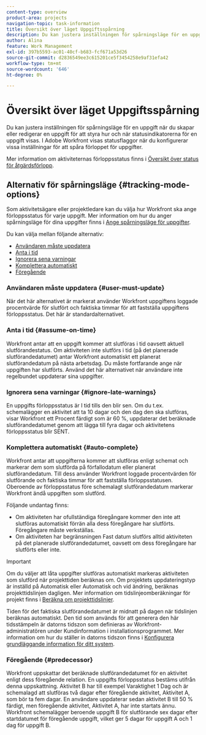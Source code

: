 ```yaml
---
content-type: overview
product-area: projects
navigation-topic: task-information
title: Översikt över läget Uppgiftsspårning
description: Du kan justera inställningen för spårningsläge för en uppgift när du skapar eller redigerar en uppgift för att styra hur och när statusindikatorerna för en uppgift visas. I Adobe Workfront visas statusflaggor när du konfigurerar vissa inställningar för att spåra förloppet för uppgifter.
author: Alina
feature: Work Management
exl-id: 397b5593-ac01-40cf-b683-fcf671a53d26
source-git-commit: d2836549ee3c615201ce5f3454258e9af31efa42
workflow-type: tm+mt
source-wordcount: '646'
ht-degree: 0%

---
```


# Översikt över läget Uppgiftsspårning

<!-- Audited: 01/2024 -->

Du kan justera inställningen för spårningsläge för en uppgift när du skapar eller redigerar en uppgift för att styra hur och när statusindikatorerna för en uppgift visas. I Adobe Workfront visas statusflaggor när du konfigurerar vissa inställningar för att spåra förloppet för uppgifter.

Mer information om aktiviteternas förloppsstatus finns i [Översikt över status för åtgärdsförlopp](../../../manage-work/tasks/task-information/task-progress-status.md).

<!--
<div data-mc-conditions="QuicksilverOrClassic.Draft mode">
<h2>Set Tracking Mode for tasks</h2>
<p>(NOTE: drafted, because we created a new article and linked it below. Left this article as a "Overview" article only.) </p>
<p>To set the tracking mode:</p>
<ol>
<li value="1">Go to the task you want to set the tracking mode for.</li>
<li value="2"> <p data-mc-conditions="QuicksilverOrClassic.Quicksilver">Click the <strong>More</strong> icon <img src="assets/qs-more-icon-on-an-object.png">next to the name of the task, then click&nbsp;<strong>Edit</strong>.</p> <p>The Edit Task dialog box opens. </p> </li>
<li value="3"> <p>In the&nbsp;<strong>Settings</strong> section, use the&nbsp;<strong>Tracking Mode</strong> drop-down menu to select the Tracking Mode for the task.</p> <p>For more information about the tracking mode options, see the <a href="#tracking-mode-options" class="MCXref xref" xrefformat="{para}">Tracking Mode options</a> section in this article. </p> </li>
<li value="4">Click&nbsp;<strong>Save Changes.</strong></li>
</ol>
</div>
-->

## Alternativ för spårningsläge {#tracking-mode-options}

Som aktivitetsägare eller projektledare kan du välja hur Workfront ska ange förloppsstatus för varje uppgift. Mer information om hur du anger spårningsläge för dina uppgifter finns i [Ange spårningsläge för uppgifter](../../../manage-work/tasks/task-information/set-tracking-mode-for-tasks.md).

Du kan välja mellan följande alternativ:

* [Användaren måste uppdatera](#user-must-update)
* [Anta i tid](#assume-on-time)
* [Ignorera sena varningar](#ignore-late-warnings)
* [Komplettera automatiskt](#auto-complete)
* [Föregående](#predecessor)

### Användaren måste uppdatera {#user-must-update}

När det här alternativet är markerat använder Workfront uppgiftens loggade procentvärde för slutfört och faktiska timmar för att fastställa uppgiftens förloppsstatus. Det här är standardalternativet.

### Anta i tid {#assume-on-time}

Workfront antar att en uppgift kommer att slutföras i tid oavsett aktuell slutförandestatus. Om aktiviteten inte slutförs i tid (på det planerade slutförandedatumet) antar Workfront automatiskt ett planerat slutförandedatum på nästa arbetsdag. Du måste fortfarande ange när uppgiften har slutförts. Använd det här alternativet när användare inte regelbundet uppdaterar sina uppgifter.

### Ignorera sena varningar {#ignore-late-warnings}

En uppgifts förloppsstatus är I tid tills den blir sen. Om du t.ex. schemalägger en aktivitet att ta 10 dagar och den dag den ska slutföras, visar Workfront ett Procent färdigt som är 60 %, uppdaterar det beräknade slutförandedatumet genom att lägga till fyra dagar och aktivitetens förloppsstatus blir SENT.

### Komplettera automatiskt {#auto-complete}

Workfront antar att uppgifterna kommer att slutföras enligt schemat och markerar dem som slutförda på förfallodatum eller planerat slutförandedatum. Till dess använder Workfront loggade procentvärden för slutförande och faktiska timmar för att fastställa förloppsstatusen. Oberoende av förloppsstatus före schemalagt slutförandedatum markerar Workfront ändå uppgiften som slutförd.

Följande undantag finns:

* Om aktiviteten har ofullständiga föregångare kommer den inte att slutföras automatiskt förrän alla dess föregångare har slutförts. Föregångare måste verkställas.
* Om aktiviteten har begränsningen Fast datum slutförs alltid aktiviteten på det planerade slutförandedatumet, oavsett om dess föregångare har slutförts eller inte.

>[!IMPORTANT]
>
>Om du väljer att låta uppgifter slutföras automatiskt markeras aktiviteten som slutförd när projekttiden beräknas om. Om projektets uppdateringstyp är inställd på Automatisk eller Automatisk och vid ändring, beräknas projekttidslinjen dagligen. Mer information om tidslinjeomberäkningar för projekt finns i [Beräkna om projekttidslinjer](../../../manage-work/projects/manage-projects/recalculate-project-timeline.md).
>
>Tiden för det faktiska slutförandedatumet är midnatt på dagen när tidslinjen beräknas automatiskt. Den tid som används för att generera den här tidsstämpeln är datorns tidszon som definieras av Workfront-administratören under Kundinformation i installationsprogrammet. Mer information om hur du ställer in datorns tidszon finns i [Konfigurera grundläggande information för ditt system](../../../administration-and-setup/get-started-wf-administration/configure-basic-info.md).

### Föregående {#predecessor}

Workfront uppskattar det beräknade slutförandedatumet för en aktivitet enligt dess föregående relation. En uppgifts förloppsstatus bestäms utifrån denna uppskattning. Aktivitet B har till exempel Varaktighet 1 Dag och är schemalagd att slutföras två dagar efter föregående aktivitet, Aktivitet A, som bör ta fem dagar. En användare uppdaterar sedan aktivitet B till 50 % färdigt, men föregående aktivitet, Aktivitet A, har inte startats ännu. Workfront schemalägger beroende uppgift B för slutförande sex dagar efter startdatumet för föregående uppgift, vilket ger 5 dagar för uppgift A och 1 dag för uppgift B.
